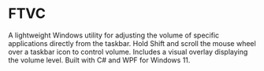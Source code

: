 # FTVC
A lightweight Windows utility for adjusting the volume of specific applications directly from the taskbar. Hold Shift and scroll the mouse wheel over a taskbar icon to control volume. Includes a visual overlay displaying the volume level. Built with C# and WPF for Windows 11.
